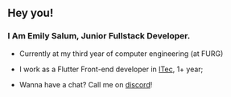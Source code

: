 ## Hey you!

### I Am Emily Salum, Junior Fullstack Developer.
 
- Currently at my third year of computer engineering (at FURG)
- I work as a Flutter Front-end developer in [ITec](https://embrapii.org.br/unidades/unidade-embrapii-em-sistema-roboticos-e-automacao-itec-furg-centro-em-ciencia-de-dados-e-robotica-da-universidade-federal-do-rio-grande/), 1+ year;

- Wanna have a chat? Call me on [discord](https://discord.com/users/674759841583202328)!

<!--
**emilymarquessalum/emilymarquessalum** is a ✨ _special_ ✨ repository because its `README.md` (this file) appears on your GitHub profile.

Here are some ideas to get you started:

- 🔭 I’m currently working on ...
- 🌱 I’m currently learning ...
- 👯 I’m looking to collaborate on ...
- 🤔 I’m looking for help with ...
- 💬 Ask me about ...
- 📫 How to reach me: ...
- 😄 Pronouns: ...
- ⚡ Fun fact: ...
-->
